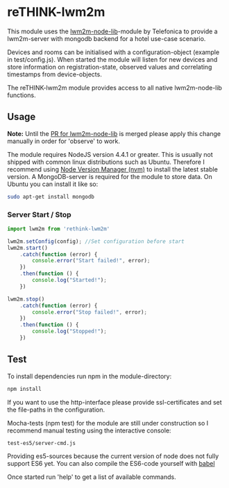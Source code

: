 # reTHINK-lwm2m
This module uses the [lwm2m-node-lib](https://github.com/telefonicaid/lwm2m-node-lib/)-module by Telefonica to provide a lwm2m-server with mongodb backend for a hotel use-case scenario.

Devices and rooms can be initialised with a configuration-object (example in test/config.js).
When started the module will listen for new devices and store information on registration-state, observed values and correlating timestamps from device-objects.

The reTHINK-lwm2m module provides access to all native lwm2m-node-lib functions.

## Usage
**Note:** Until the [PR for lwm2m-node-lib](https://github.com/telefonicaid/lwm2m-node-lib/pull/97) is merged please apply this change manually in order for 'observe' to work.

The module requires NodeJS version 4.4.1 or greater. This is usually not shipped with common linux distributions such as Ubuntu. Therefore I recommend using [Node Version Manager (nvm)](https://github.com/creationix/nvm) to install the latest stable version.
A MongoDB-server is required for the module to store data. On Ubuntu you can install it like so:
```bash
sudo apt-get install mongodb
```
### Server Start / Stop
```javascript
import lwm2m from 'rethink-lwm2m'
```

```javascript
lwm2m.setConfig(config); //Set configuration before start
lwm2m.start()
    .catch(function (error) {
        console.error("Start failed!", error);
    })
    .then(function () {
        console.log("Started!");
    })
```
```javascript
lwm2m.stop()
    .catch(function (error) {
        console.error("Stop failed!", error);
    })
    .then(function () {
        console.log("Stopped!");
    })
```

## Test
To install dependencies run npm in the module-directory:
```bash
npm install
```
If you want to use the http-interface please provide ssl-certificates and set the file-paths in the configuration.

Mocha-tests (npm test) for the module are still under construction so I recommend manual testing using the interactive console:
```bash
test-es5/server-cmd.js
```
Providing es5-sources because the current version of node does not fully support ES6 yet. You can also compile the ES6-code yourself with [babel](https://www.npmjs.com/package/babel-cli)

Once started run 'help' to get a list of available commands.